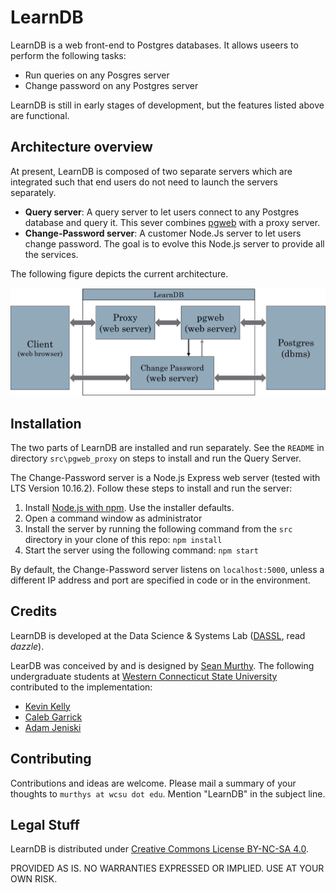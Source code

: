 # LearnDB
LearnDB is a web front-end to Postgres databases. It allows useers to perform
the following tasks:
- Run queries on any Posgres server
- Change password on any Postgres server

LearnDB is still in early stages of development, but the features listed
above are functional. 

## Architecture overview

At present, LearnDB is composed of two separate servers which are integrated
such that end users do not need to launch the servers separately.
- __Query server__: A query server to let users connect to any Postgres database and query it. 
  This sever  combines [pgweb](https://github.com/sosedoff/pgweb/releases)
  with a proxy server.
- __Change-Password server__: A customer Node.Js server to let users change
  password. The goal is to evolve this Node.js server to provide all the 
  services.

The following figure depicts the current architecture.

![Image](architecture.png?raw=true)


## Installation

The two parts of LearnDB are installed and run separately. See the `README` 
in directory `src\pgweb_proxy` on steps to install and run the Query Server.

The Change-Password server is a Node.js Express web server (tested with 
LTS Version 10.16.2). Follow these steps to install and run the server:

1) Install [Node.js with npm](https://nodejs.org/en/download/). Use the 
   installer defaults.
2) Open a command window as administrator
3) Install the server by running the following command from the `src` 
  directory in your clone of this repo: `npm install`
4) Start the server using the following command: `npm start`

By default, the Change-Password server listens on `localhost:5000`, unless 
a different IP address and port are specified in code or in the environment.


## Credits

LearnDB is developed at the Data Science & Systems Lab ([DASSL](http://dassl.github.io/), 
read _dazzle_).

LearDB was conceived by and is designed by [Sean Murthy](https://github.com/smurthys). 
The following undergraduate students at [Western Connecticut State University](http://wcsu.edu/)
contributed to the implementation:
- [Kevin Kelly](https://github.com/KevinKelly25)
- [Caleb Garrick](https://github.com/calebGarrick)
- [Adam Jeniski](https://github.com/Ajetski)


## Contributing

Contributions and ideas are welcome. Please mail a summary of your thoughts 
to `murthys at wcsu dot edu`. Mention "LearnDB" in the subject line.


## Legal Stuff

LearnDB is distributed under [Creative Commons License BY-NC-SA 4.0](https://creativecommons.org/licenses/by-nc-sa/4.0/).

PROVIDED AS IS. NO WARRANTIES EXPRESSED OR IMPLIED. USE AT YOUR OWN RISK.

